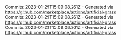 Commits: 2023-01-29T15:09:08.261Z - Generated via https://github.com/marketplace/actions/artificial-grass
<br>
Commits: 2023-01-29T15:09:08.261Z - Generated via https://github.com/marketplace/actions/artificial-grass
<br>
Commits: 2023-01-29T15:09:08.261Z - Generated via https://github.com/marketplace/actions/artificial-grass
<br>

